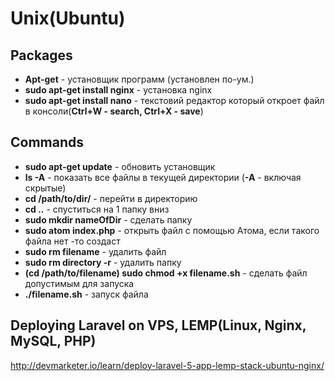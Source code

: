 # Unix(Ubuntu)


## Packages
* **Apt-get** - установщик программ (установлен по-ум.)
* **sudo apt-get install nginx** - установка nginx
* **sudo apt-get install nano** - текстовий редактор который откроет файл в консоли(**Ctrl+W - search, Ctrl+X - save**)

## Commands
* **sudo apt-get update** - обновить установщик
* **ls -A** - показать все файлы в текущей директории (**-А** - включая скрытые)
* **cd /path/to/dir/** - перейти в директорию
* **cd ..** - спуститься на 1 папку вниз
* **sudo mkdir nameOfDir** - сделать папку 
* **sudo atom index.php** - открыть файл с помощью Атома, если такого файла нет -то создаст
* **sudo rm filename** - удалить файл
* **sudo rm directory -r** -  удалить папку
* **(cd /path/to/filename) sudo chmod +x filename.sh** - сделать файл допустимым для запуска
* **./filename.sh** - запуск файла


## Deploying Laravel on VPS, LEMP(Linux, Nginx, MySQL, PHP)
http://devmarketer.io/learn/deploy-laravel-5-app-lemp-stack-ubuntu-nginx/

